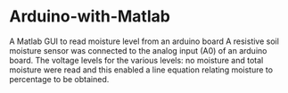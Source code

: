 # Arduino-with-Matlab
A Matlab GUI to read moisture level from an arduino board
A resistive soil moisture sensor was connected to the analog input (A0) of an arduino board. 
The voltage levels for the various levels: no moisture and total moisture were read and this enabled a line equation relating moisture to percentage to be obtained.
